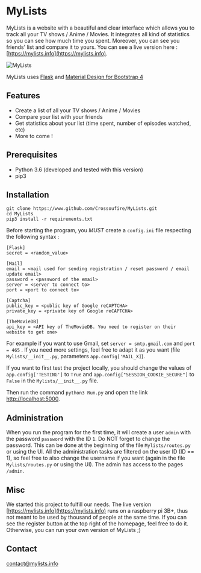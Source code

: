 # MyLists

MyLists is a website with a beautiful and clear interface which allows you to track all your TV shows / Anime / Movies. It integrates all kind of statistics so you can see how much time you spent. Moreover, you can see you friends' list and compare it to yours. You can see a live version here : [https://mylists.info](https://mylists.info).

![MyLists](https://raw.githubusercontent.com/Crossoufire/MyLists/master/MyLists/static/img/home_img1.jpg)

MyLists uses [Flask](http://flask.pocoo.org/) and [Material Design for Bootstrap 4](https://mdbootstrap.com/)

## Features

* Create a list of all your TV shows / Anime / Movies
* Compare your list with your friends
* Get statistics about your list (time spent, number of episodes watched, etc)
* More to come !

## Prerequisites

* Python 3.6 (developed and tested with this version)
* pip3

## Installation

```
git clone https://www.github.com/Crossoufire/MyLists.git
cd MyLists
pip3 install -r requirements.txt
```

Before starting the program, you *MUST* create a `config.ini` file respecting the following syntax :

```
[Flask]
secret = <random_value>

[Mail]
email = <mail used for sending registration / reset password / email update email>
password = <password of the email>
server = <server to connect to>
port = <port to connect to>

[Captcha]
public_key = <public key of Google reCAPTCHA>
private_key = <private key of Google reCAPTCHA>

[TheMovieDB]
api_key = <API key of TheMovieDB. You need to register on their website to get one>
```

For example if you want to use Gmail, set `server = smtp.gmail.com` and `port = 465` . If you need more settings, feel free to adapt it as you want (file `Mylists/__init__.py`, parameters `app.config['MAIL_X]`).

If you want to first test the project locally, you should change the values of `app.config['TESTING']` to `True` and `app.config["SESSION_COOKIE_SECURE"]` to `False` in the `Mylists/__init__.py` file.

Then run the command `python3 Run.py` and open the link [http://localhost:5000](http://localhost:5000).

## Administration

When you run the program for the first time, it will create a user `admin` with the password `password` with the ID `1`. Do NOT forget to change the password. This can be done at the beginning of the file `Mylists/routes.py` or using the UI. All the administration tasks are filtered on the user ID (ID == 1), so feel free to also change the username if you want (again in the file `Mylists/routes.py` or using the UI). The admin has access to the pages `/admin`.
 
## Misc

We started this project to fulfill our needs. The live version [https://mylists.info](https://mylists.info) runs on a raspberry pi 3B+, thus not meant to be used by thousand of people at the same time. If you can see the register button at the top right of the homepage, feel free to do it. Otherwise, you can run your own version of MyLists ;)

## Contact

<contact@mylists.info>